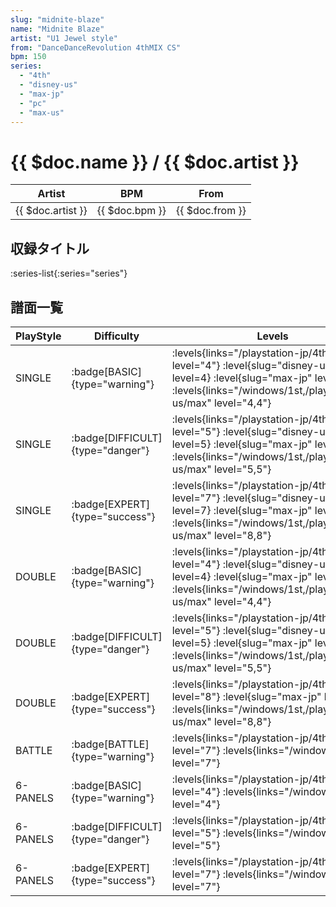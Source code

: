 ```yaml
---
slug: "midnite-blaze"
name: "Midnite Blaze"
artist: "U1 Jewel style"
from: "DanceDanceRevolution 4thMIX CS"
bpm: 150
series:
  - "4th"
  - "disney-us"
  - "max-jp"
  - "pc"
  - "max-us"
---
```


# {{ $doc.name }} / {{ $doc.artist }}

|Artist|BPM|From|
|------|---|----|
|{{ $doc.artist }}|{{ $doc.bpm }}|{{ $doc.from }}|

## 収録タイトル

:series-list{:series="series"}

## 譜面一覧

|PlayStyle|Difficulty|Levels|Notes|Movie|
|---------|----------|------|-----|-----|
|SINGLE| :badge[BASIC]{type="warning"}|<div class="field is-grouped is-grouped-multiline"> :levels{links="/playstation-jp/4th" level="4"} :level{slug="disney-us" level=4} :level{slug="max-jp" level="?"} :levels{links="/windows/1st,/playstation2-us/max" level="4,4"}</div>|176/0||
|SINGLE| :badge[DIFFICULT]{type="danger"}|<div class="field is-grouped is-grouped-multiline"> :levels{links="/playstation-jp/4th" level="5"} :level{slug="disney-us" level=5} :level{slug="max-jp" level="?"} :levels{links="/windows/1st,/playstation2-us/max" level="5,5"}</div>|196/0||
|SINGLE| :badge[EXPERT]{type="success"}|<div class="field is-grouped is-grouped-multiline"> :levels{links="/playstation-jp/4th" level="7"} :level{slug="disney-us" level=7} :level{slug="max-jp" level="?"} :levels{links="/windows/1st,/playstation2-us/max" level="8,8"}</div>|333/0||
|DOUBLE| :badge[BASIC]{type="warning"}|<div class="field is-grouped is-grouped-multiline"> :levels{links="/playstation-jp/4th" level="4"} :level{slug="disney-us" level=4} :level{slug="max-jp" level="?"} :levels{links="/windows/1st,/playstation2-us/max" level="4,4"}</div>|178/0||
|DOUBLE| :badge[DIFFICULT]{type="danger"}|<div class="field is-grouped is-grouped-multiline"> :levels{links="/playstation-jp/4th" level="5"} :level{slug="disney-us" level=5} :level{slug="max-jp" level="?"} :levels{links="/windows/1st,/playstation2-us/max" level="5,5"}</div>|224/0||
|DOUBLE| :badge[EXPERT]{type="success"}|<div class="field is-grouped is-grouped-multiline"> :levels{links="/playstation-jp/4th" level="8"} :level{slug="max-jp" level="?"} :levels{links="/windows/1st,/playstation2-us/max" level="8,8"}</div>|334/0||
|BATTLE| :badge[BATTLE]{type="warning"}|<div class="field is-grouped is-grouped-multiline"> :levels{links="/playstation-jp/4th" level="7"} :levels{links="/windows/1st" level="7"}</div>|||
|6-PANELS| :badge[BASIC]{type="warning"}|<div class="field is-grouped is-grouped-multiline"> :levels{links="/playstation-jp/4th" level="4"} :levels{links="/windows/1st" level="4"}</div>|176/0||
|6-PANELS| :badge[DIFFICULT]{type="danger"}|<div class="field is-grouped is-grouped-multiline"> :levels{links="/playstation-jp/4th" level="5"} :levels{links="/windows/1st" level="5"}</div>|196/0||
|6-PANELS| :badge[EXPERT]{type="success"}|<div class="field is-grouped is-grouped-multiline"> :levels{links="/playstation-jp/4th" level="7"} :levels{links="/windows/1st" level="7"}</div>|332/0||
